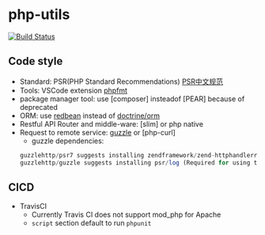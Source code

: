 # php-utils
[![Build Status](https://travis-ci.com/davidkhala/php-utils.svg?branch=master)](https://travis-ci.com/davidkhala/php-utils)

## 

## Code style
- Standard: PSR(PHP Standard Recommendations) [PSR中文规范](https://www.kancloud.cn/thinkphp/php-fig-psr/3139)
- Tools: VSCode extension [phpfmt](https://marketplace.visualstudio.com/items?itemName=kokororin.vscode-phpfmt)
- package manager tool: use [composer] insteadof [PEAR] because of deprecated
- ORM: use [redbean](https://github.com/gabordemooij/redbean) instead of [doctrine/orm](https://github.com/doctrine/orm/) 
- Restful API Router and middle-ware: [slim] or php native
- Request to remote service: [guzzle](https://github.com/guzzle/guzzle) or [php-curl]
    - guzzle dependencies:
    ```php
    guzzlehttp/psr7 suggests installing zendframework/zend-httphandlerrunner (Emit PSR-7 responses)
    guzzlehttp/guzzle suggests installing psr/log (Required for using the Log middleware)
    ```

  
## CICD
- TravisCI
    - Currently Travis CI does not support mod_php for Apache
    - `script` section default to run `phpunit`